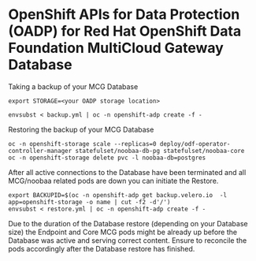 # OpenShift APIs for Data Protection (OADP) for Red Hat OpenShift Data Foundation MultiCloud Gateway Database

Taking a backup of your MCG Database
```
export STORAGE=<your OADP storage location>

envsubst < backup.yml | oc -n openshift-adp create -f -
``` 

Restoring the backup of your MCG Database

```
oc -n openshift-storage scale --replicas=0 deploy/odf-operator-controller-manager statefulset/noobaa-db-pg statefulset/noobaa-core
oc -n openshift-storage delete pvc -l noobaa-db=postgres
``` 

After all active connections to the Database have been terminated and all MCG/noobaa related pods are down you can initiate the Restore.

```
export BACKUPID=$(oc -n openshift-adp get backup.velero.io  -l app=openshift-storage -o name | cut -f2 -d'/')
envsubst < restore.yml | oc -n openshift-adp create -f -
```

Due to the duration of the Database restore (depending on your Database size) the Endpoint and Core MCG pods might be already up before the 
Database was active and serving correct content. 
Ensure to reconcile the pods accordingly after the Database restore has finished.
